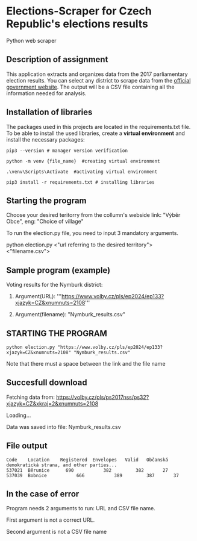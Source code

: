 # Elections-Scraper for Czech Republic's elections results
Python web scraper

Description of assignment
---
This application extracts and organizes data from the 2017 parliamentary election results. You can select any district to scrape data from the [official government website](https://volby.cz/pls/ps2017nss/ps3?xjazyk=CZ). The output will be a CSV file containing all the information needed for analysis.


Installation of libraries 
---
The packages used in this projects are located in the requirements.txt file.
To be able to install the used libraries, create a **virtual environment** and install the necessary packages:

```
pip3 --version # manager version verification

python -m venv {file_name}  #creating virtual environment

.\venv\Scripts\Activate  #activating virtual environment

pip3 install -r requirements.txt # installing libraries
```

Starting the program 
---
Choose your desired teritorry from the collumn's webside link: "Výběr Obce", eng: "Choice of village"

To run the election.py file, you need to input 3 mandatory arguments.

python election.py <"url referring to the desired territory"> <"filename.csv">

Sample program (example)
---
Voting results for the Nymburk district:

1. Argument(URL): '''https://www.volby.cz/pls/ep2024/ep133?xjazyk=CZ&xnumnuts=2108'''

2. Argument(filename): "Nymburk_results.csv"

STARTING THE PROGRAM
---
```
python election.py "https://www.volby.cz/pls/ep2024/ep133?xjazyk=CZ&xnumnuts=2108" "Nymburk_results.csv"
```
Note that there must a space between the link and the file name

Succesfull download
---
Fetching data from: https://volby.cz/pls/ps2017nss/ps32?xjazyk=CZ&xkraj=2&xnumnuts=2108

Loading...

Data was saved into file: Nymburk_results.csv

File output
---
```
Code	Location	Registered	Envelopes	Valid	Občanská demokratická strana, and other parties...
537021	Běrunice	  690	        382	        382	      27
537039	Bobnice	          666	        389	        387	      37
```

In the case of error
---

Program needs 2 arguments to run: URL and CSV file name.

First argument is not a correct URL.

Second argument is not a CSV file name




